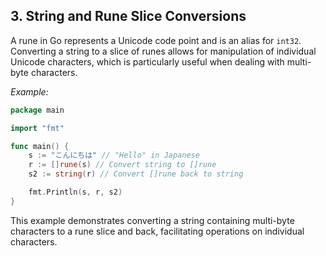 ## 3. String and Rune Slice Conversions

A rune in Go represents a Unicode code point and is an alias for `int32`. Converting a string to a slice of runes allows for manipulation of individual Unicode characters, which is particularly useful when dealing with multi-byte characters.

_Example:_

```go
package main

import "fmt"

func main() {
    s := "こんにちは" // "Hello" in Japanese
    r := []rune(s) // Convert string to []rune
    s2 := string(r) // Convert []rune back to string

    fmt.Println(s, r, s2)
}
```

This example demonstrates converting a string containing multi-byte characters to a rune slice and back, facilitating operations on individual characters.

